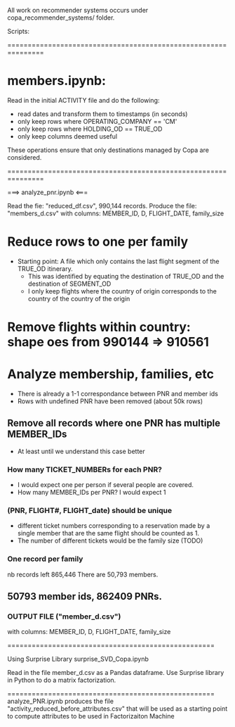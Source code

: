 All work on recommender systems occurs under copa_recommender_systems/ folder. 

Scripts: 

===============================================================

# members.ipynb: 
Read in the initial ACTIVITY file and do the following: 
- read dates and transform them to timestamps (in seconds)
- only keep rows where OPERATING_COMPANY == 'CM'
- only keep rows where HOLDING_OD == TRUE_OD
- only keep columns deemed useful

These operations ensure that only destinations managed by Copa are considered.

===============================================================

===> analyze_pnr.ipynb <===

Read the fie: "reduced_df.csv", 990,144 records. 
Produce the file: "members_d.csv" with columns: MEMBER_ID, D, FLIGHT_DATE, family_size


# Reduce rows to one per family
* Starting point: A file which only contains the last flight segment of the TRUE_OD itinerary.
    * This was identified by equating the destination of TRUE_OD and the destination of SEGMENT_OD
    * I only keep flights where the country of origin corresponds to the country of the country of the origin

# Remove flights within country:  shape oes from 990144 => 910561

# Analyze membership, families, etc
* There is already a 1-1 correspondance between PNR and member ids
* Rows with undefined PNR have been removed (about 50k rows)

## Remove all records where one PNR has multiple MEMBER_IDs
* At least until we understand this case better

### How many TICKET_NUMBERs for each PNR?
* I would expect one per person if several people are covered. 
* How many MEMBER_IDs per PNR? I would expect 1

### (PNR, FLIGHT#, FLIGHT_date) should be unique
* different ticket numbers corresponding to a reservation 
  made by a single member that are the same flight should be counted as 1. 
* The number of different tickets would be the family size (TODO)

### One record per family
nb records left 865,446
There are 50,793 members. 

## 50793 member ids, 862409 PNRs. 

### OUTPUT FILE ("member_d.csv")
with columns: MEMBER_ID, D, FLIGHT_DATE, family_size

===================================================

Using Surprise Library
surprise_SVD_Copa.ipynb 

Read in the file member_d.csv as a Pandas dataframe. Use Surprise library in Python to do a matrix
factorization. 

===================================================
analyze_PNR.ipynb 
produces the file  "activity_reduced_before_attributes.csv"
that will be used as a starting point to compute attributes to be used in Factorizaiton Machine

